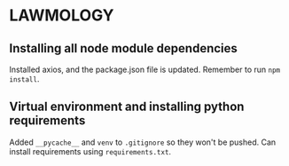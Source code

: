 # LAWMOLOGY
## Installing all node module dependencies
Installed axios, and the package.json file is updated. Remember to run `npm install`.

## Virtual environment and installing python requirements
Added `__pycache__` and `venv` to `.gitignore` so they won't be pushed.
Can install requirements using `requirements.txt`.
